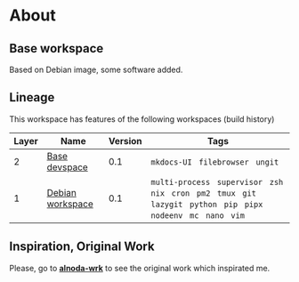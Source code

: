
# About  
## Base workspace
Based on Debian image, some software added.


## Lineage 
This workspace has features of the following workspaces (build history)

| Layer      | Name                       | Version | Tags                                                                                                                                          |
| ----------- |----------------------------|---------|-----------------------------------------------------------------------------------------------------------------------------------------------|
| 2       | [Base devspace](#)         | 0.1     | `mkdocs-UI` ` filebrowser` ` ungit`                                                                                                           |
| 1       | [Debian workspace](#)      | 0.1     | `multi-process` ` supervisor` ` zsh` ` nix` ` cron` ` pm2` ` tmux` ` git` ` lazygit` ` python` ` pip` ` pipx` ` nodeenv` ` mc` ` nano` ` vim` |



## Inspiration, Original Work

Please, go to [__alnoda-wrk__](https://pypi.org/project/alnoda-wrk/) to see the original work which inspirated me.
